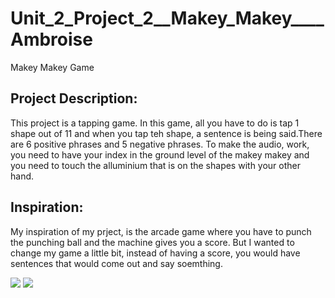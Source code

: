 # Unit_2_Project_2__Makey_Makey____Ambroise
Makey Makey Game

<h2> Project Description: </h2>
<p> This project is a tapping game. In this game, all you have to do is tap 1 shape out of 11 and when you tap teh shape, a sentence is 
being said.There are 6 positive phrases and 5 negative phrases. To make the audio, work, you need to have your index in the ground level
of the makey makey and you need to touch the alluminium that is on the shapes with your other hand.</p>

<h2> Inspiration: </h2>
<p> My inspiration of my prject, is the arcade game where you have to punch the punching ball and the machine gives you a score. But I
wanted to change my game a little bit, instead of having a score, you would have sentences that would come out and say soemthing.</p>

<img src = "http://imgur.com/d0a5fdc3-a967-45a1-8cb1-13bf90fef56d">
<img src = "http://imgur.com/4ced347b-ffe8-4df6-8414-3af2a7b1813e">
